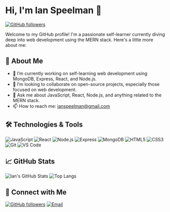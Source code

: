 # Hi, I'm Ian Speelman 👋

[![GitHub followers](https://img.shields.io/github/followers/ianspeelman?label=Follow&style=social)](https://github.com/ianspeelman)

Welcome to my GitHub profile! I'm a passionate self-learner currently diving deep into web development using the MERN stack. Here's a little more about me:

## 🚀 About Me

- 🔭 I’m currently working on self-learning web development using MongoDB, Express, React, and Node.js.
- 👯 I’m looking to collaborate on open-source projects, especially those focused on web development.
- 💬 Ask me about JavaScript, React, Node.js, and anything related to the MERN stack.
- 📫 How to reach me: ianspeelman@gmail.com

## 🛠️ Technologies & Tools

![JavaScript](https://img.shields.io/badge/-JavaScript-333?style=flat&logo=javascript)
![React](https://img.shields.io/badge/-React-333?style=flat&logo=react)
![Node.js](https://img.shields.io/badge/-Node.js-333?style=flat&logo=node.js)
![Express](https://img.shields.io/badge/-Express-333?style=flat&logo=express)
![MongoDB](https://img.shields.io/badge/-MongoDB-333?style=flat&logo=mongodb)
![HTML5](https://img.shields.io/badge/-HTML5-333?style=flat&logo=html5)
![CSS3](https://img.shields.io/badge/-CSS3-333?style=flat&logo=css3)
![Git](https://img.shields.io/badge/-Git-333?style=flat&logo=git)
![VS Code](https://img.shields.io/badge/-VS%20Code-333?style=flat&logo=visual-studio-code)

## 📈 GitHub Stats

![Ian's GitHub Stats](https://github-readme-stats.vercel.app/api?username=ianspeelman&show_icons=true&hide_border=true&count_private=true&theme=radical)
![Top Langs](https://github-readme-stats.vercel.app/api/top-langs/?username=ianspeelman&layout=compact&theme=radical)

## 🤝 Connect with Me

[![GitHub followers](https://img.shields.io/github/followers/ianspeelman?label=Follow&style=social)](https://github.com/ianspeelman)
[![Email](https://img.shields.io/badge/Email-ianspeelman@gmail.com-red)](mailto:ianspeelman@gmail.com)
